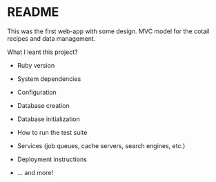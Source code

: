 # README

This was the first web-app with some design. 
MVC model for the cotail recipes and data management. 


What I leant this project? 

* Ruby version

* System dependencies

* Configuration

* Database creation

* Database initialization

* How to run the test suite

* Services (job queues, cache servers, search engines, etc.)

* Deployment instructions

* ... and more!
